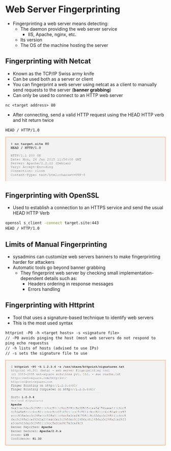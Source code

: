 # Web Server Fingerprinting

* Fingerprinting a web server means detecting:
  * The daemon providing the web server service
    * IIS, Apache, nginx, etc.
  * Its version
  * The OS of the machine hosting the server

## Fingerprinting with Netcat

* Known as the TCP/IP Swiss army knife
* Can be used both as a server or client
* You can fingerprint a web server using netcat as a client to manually send requests to the server (**banner grabbing**)
* Can only be used to connect to an HTTP web server

```
nc <target address> 80
```

* After connecting, send a valid HTTP request using the HEAD HTTP verb and hit return twice

```
HEAD / HTTP/1.0
```

![](<../../../../.gitbook/assets/image (13) (1) (1) (1).png>)

## Fingerprinting with OpenSSL

* Used to establish a connection to an HTTPS service and send the usual HEAD HTTP Verb

```bash
openssl s_client -connect target.site:443
HEAD / HTTP/1.0
```

## Limits of Manual Fingerprinting

* sysadmins can customize web servers banners to make fingerprinting harder for attackers
* Automatic tools go beyond banner grabbing
  * They fingerprint web server by checking small implementation-dependent details such as:
    * Headers ordering in response messages
    * Errors handling

## Fingerprinting with Httprint

* Tool that uses a signature-based technique to identify web servers
* This is the most used syntax&#x20;

```
httprint -P0 -h <target hosts> -s <signature file>
// -P0 avoids pinging the host (most web servers do not respond to ping echo requestss
// -h lists of hosts (advised to use IPs)
// -s sets the signature file to use
```

![httprint example](<../../../../.gitbook/assets/image (16) (1) (1) (1) (1).png>)
